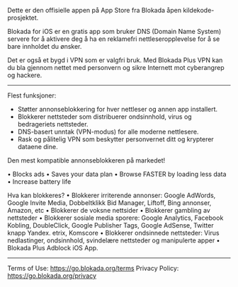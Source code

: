 Dette er den offisielle appen på App Store fra Blokada åpen kildekode-prosjektet.

Blokada for iOS er en gratis app som bruker DNS (Domain Name System) servere for å aktivere deg å ha en reklamefri nettleseropplevelse for å se bare innholdet du ønsker.

Det er også et bygd i VPN som er valgfri bruk. Med Blokada Plus VPN kan du bla gjennom nettet med personvern og sikre Internett mot cyberangrep og hackere.

----

Flest funksjoner:

- Støtter annonseblokkering for hver nettleser og annen app installert.
- Blokkerer nettsteder som distribuerer ondsinnhold, virus og bedrageriets nettsteder.
- DNS-basert unntak (VPN-modus) for alle moderne nettlesere.
- Rask og pålitelig VPN som beskytter personvernet ditt og krypterer dataene dine.

Den mest kompatible annonseblokkeren på markedet!

• Blocks ads • Saves your data plan • Browse FASTER by loading less data • Increase battery life

Hva kan blokkeres? • Blokkerer irriterende annonser: Google AdWords, Google Invite Media, Dobbeltklikk Bid Manager, Liftoff, Bing annonser, Amazon, etc • Blokkerer de voksne nettsider • Blokkerer gambling av nettsteder • Blokkerer sosiale media sporere: Google Analytics, Facebook Kobling, DoubleClick, Google Publisher Tags, Google AdSense, Twitter knapp Yandex. etrix, Komscore • Blokkerer ondsinnede nettsteder: Virus nedlastinger, ondsinnhold, svindelære nettsteder og manipulerte apper • Blokada Plus Adblock iOS App.

----

Terms of Use: https://go.blokada.org/terms Privacy Policy: https://go.blokada.org/privacy
